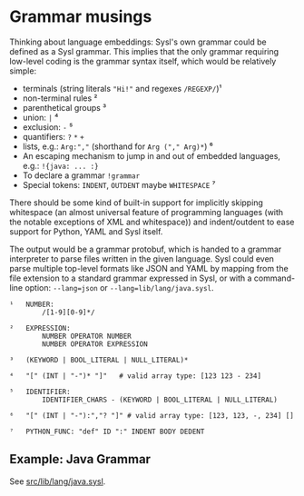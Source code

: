 Grammar musings
===============

Thinking about language embeddings: Sysl's own grammar could be defined as a Sysl grammar. This implies that the only grammar requiring low-level coding is the grammar syntax itself, which would be relatively simple:

* terminals (string literals `"Hi!"` and regexes `/REGEXP/`)¹
* non-terminal rules ²
* parenthetical groups ³
* union: `|` ⁴
* exclusion: `-` ⁵
* quantifiers: `?` `*` `+`
* lists, e.g.: `Arg:","` (shorthand for `Arg ("," Arg)*`) ⁶
* An escaping mechanism to jump in and out of embedded languages, e.g.: `!{java: ... :}`
* To declare a grammar `!grammar`
* Special tokens: `INDENT`, `OUTDENT` maybe `WHITESPACE` ⁷

There should be some kind of built-in support for implicitly skipping whitespace (an almost universal feature of programming languages (with the notable exceptions of XML and whitespace)) and indent/outdent to ease support for Python, YAML and Sysl itself.

The output would be a grammar protobuf, which is handed to a grammar interpreter to parse files written in the given language. Sysl could even parse multiple top-level formats like JSON and YAML by mapping from the file extension to a standard grammar expressed in Sysl, or with a command-line option: `--lang=json` or `--lang=lib/lang/java.sysl`.

```
¹ 	NUMBER:
		/[1-9][0-9]*/

² 	EXPRESSION:
		NUMBER OPERATOR NUMBER
		NUMBER OPERATOR EXPRESSION

³ 	(KEYWORD | BOOL_LITERAL | NULL_LITERAL)*

⁴ 	"[" (INT | "-")* "]"   # valid array type: [123 123 - 234]

⁵ 	IDENTIFIER:
		IDENTIFIER_CHARS - (KEYWORD | BOOL_LITERAL | NULL_LITERAL)

⁶ 	"[" (INT | "-"):","? "]" # valid array type: [123, 123, -, 234] []

⁷ 	PYTHON_FUNC: "def" ID ":" INDENT BODY DEDENT
```


Example: Java Grammar
--------------

See [src/lib/lang/java.sysl](../../src/lib/lang/java.sysl).
